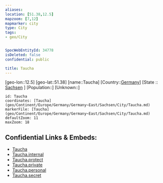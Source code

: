 ```yaml
---
aliases: 
location: [51.38,12.5]
mapzoom: [7,12] 
mapmarker: city 
type: City
tags:
- geo/City


SpocWebEntityId: 34778
isDeleted: false
confidential: public

title: Taucha
---
```

[geo-lon::12.5]
[geo-lat::51.38]
[name::Taucha]
[Country::[Germany](geo/Continent/Europe/Germany.md)]
[State :: [Sachsen](geo/Continent/Europe/Germany/Germany~East/Sachsen.md) ]
[Population::]
[Unknown::]


```leaflet
id: Taucha
coordinates: [Taucha](geo/Continent/Europe/Germany/Germany~East/Sachsen/City/Taucha.md)
markerFile: [Taucha](geo/Continent/Europe/Germany/Germany~East/Sachsen/City/Taucha.md)
defaultZoom: 11 
maxZoom: 18
```


## Confidential Links & Embeds: 
- [Taucha](../../../../../../../../_public/geo/Continent/Europe/Germany/Germany~East/Sachsen/City/Taucha.md) 
- [Taucha.internal](../../../../../../../../_internal/geo/Continent/Europe/Germany/Germany~East/Sachsen/City/Taucha.internal.md) 
- [Taucha.protect](../../../../../../../../_protect/geo/Continent/Europe/Germany/Germany~East/Sachsen/City/Taucha.protect.md) 
- [Taucha.private](../../../../../../../../_private/geo/Continent/Europe/Germany/Germany~East/Sachsen/City/Taucha.private.md) 
- [Taucha.personal](../../../../../../../../_personal/geo/Continent/Europe/Germany/Germany~East/Sachsen/City/Taucha.personal.md) 
- [Taucha.secret](../../../../../../../../_secret/geo/Continent/Europe/Germany/Germany~East/Sachsen/City/Taucha.secret.md) 

